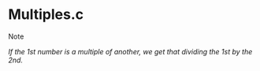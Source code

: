 # Multiples.c

>[!NOTE]
> *If the 1st number is a multiple of another, we get that dividing the 1st by the 2nd.*